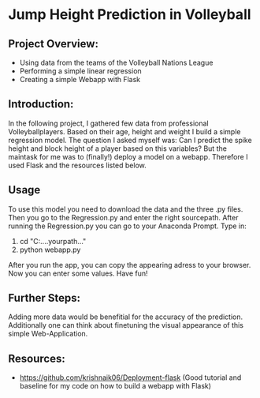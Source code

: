 # Jump Height Prediction in Volleyball

## Project Overview:

* Using data from the teams of the Volleyball Nations League
* Performing a simple linear regression
* Creating a simple Webapp with Flask


## Introduction:

In the following project, I gathered few data from professional Volleyballplayers. Based on their age, height and weight I build a simple regression model. The question I asked myself was: Can I predict the spike height and block height of a player based on this variables?
But the maintask for me was to (finally!) deploy a model on a webapp. Therefore I used Flask and the resources listed below.



## Usage

To use this model you need to download the data and the three .py files. Then you go to the Regression.py and enter the right sourcepath. After running the Regression.py you can go to your Anaconda Prompt. 
Type in: 
1) cd "C:\....yourpath..."
2) python webapp.py

After you run the app, you can copy the appearing adress to your browser. Now you can enter some values. Have fun!


## Further Steps:  

Adding more data would be benefitial for the accuracy of the prediction. Additionally one can think about finetuning the visual appearance of this simple Web-Application. 



## Resources:
* https://github.com/krishnaik06/Deployment-flask (Good tutorial and baseline for my code on how to build a webapp with Flask)
